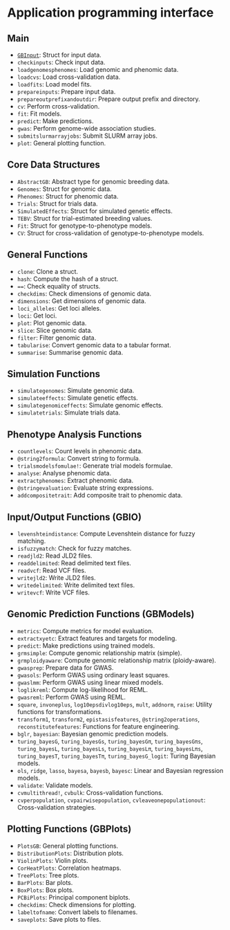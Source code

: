 # Application programming interface

## Main

- [`GBInput`](https://genomicbreeding.github.io/GenomicBreeding.jl/dev/references/#GenomicBreeding.GBInput): Struct for input data.
- `checkinputs`: Check input data.
- `loadgenomesphenomes`: Load genomic and phenomic data.
- `loadcvs`: Load cross-validation data.
- `loadfits`: Load model fits.
- `prepareinputs`: Prepare input data.
- `prepareoutprefixandoutdir`: Prepare output prefix and directory.
- `cv`: Perform cross-validation.
- `fit`: Fit models.
- `predict`: Make predictions.
- `gwas`: Perform genome-wide association studies.
- `submitslurmarrayjobs`: Submit SLURM array jobs.
- `plot`: General plotting function.

## Core Data Structures

- `AbstractGB`: Abstract type for genomic breeding data.
- `Genomes`: Struct for genomic data.
- `Phenomes`: Struct for phenomic data.
- `Trials`: Struct for trials data.
- `SimulatedEffects`: Struct for simulated genetic effects.
- `TEBV`: Struct for trial-estimated breeding values.
- `Fit`: Struct for genotype-to-phenotype models.
- `CV`: Struct for cross-validation of genotype-to-phenotype models.

## General Functions

- `clone`: Clone a struct.
- `hash`: Compute the hash of a struct.
- `==`: Check equality of structs.
- `checkdims`: Check dimensions of genomic data.
- `dimensions`: Get dimensions of genomic data.
- `loci_alleles`: Get loci alleles.
- `loci`: Get loci.
- `plot`: Plot genomic data.
- `slice`: Slice genomic data.
- `filter`: Filter genomic data.
- `tabularise`: Convert genomic data to a tabular format.
- `summarise`: Summarise genomic data.

## Simulation Functions

- `simulategenomes`: Simulate genomic data.
- `simulateeffects`: Simulate genetic effects.
- `simulategenomiceffects`: Simulate genomic effects.
- `simulatetrials`: Simulate trials data.

## Phenotype Analysis Functions

- `countlevels`: Count levels in phenomic data.
- `@string2formula`: Convert string to formula.
- `trialsmodelsfomulae!`: Generate trial models formulae.
- `analyse`: Analyse phenomic data.
- `extractphenomes`: Extract phenomic data.
- `@stringevaluation`: Evaluate string expressions.
- `addcompositetrait`: Add composite trait to phenomic data.

## Input/Output Functions (GBIO)

- `levenshteindistance`: Compute Levenshtein distance for fuzzy matching.
- `isfuzzymatch`: Check for fuzzy matches.
- `readjld2`: Read JLD2 files.
- `readdelimited`: Read delimited text files.
- `readvcf`: Read VCF files.
- `writejld2`: Write JLD2 files.
- `writedelimited`: Write delimited text files.
- `writevcf`: Write VCF files.

## Genomic Prediction Functions (GBModels)

- `metrics`: Compute metrics for model evaluation.
- `extractxyetc`: Extract features and targets for modeling.
- `predict`: Make predictions using trained models.
- `grmsimple`: Compute genomic relationship matrix (simple).
- `grmploidyaware`: Compute genomic relationship matrix (ploidy-aware).
- `gwasprep`: Prepare data for GWAS.
- `gwasols`: Perform GWAS using ordinary least squares.
- `gwaslmm`: Perform GWAS using linear mixed models.
- `loglikreml`: Compute log-likelihood for REML.
- `gwasreml`: Perform GWAS using REML.
- `square`, `invoneplus`, `log10epsdivlog10eps`, `mult`, `addnorm`, `raise`: Utility functions for transformations.
- `transform1`, `transform2`, `epistasisfeatures`, `@string2operations`, `reconstitutefeatures`: Functions for feature engineering.
- `bglr`, `bayesian`: Bayesian genomic prediction models.
- `turing_bayesG`, `turing_bayesGs`, `turing_bayesGπ`, `turing_bayesGπs`, `turing_bayesL`, `turing_bayesLs`, `turing_bayesLπ`, `turing_bayesLπs`, `turing_bayesT`, `turing_bayesTπ`, `turing_bayesG_logit`: Turing Bayesian models.
- `ols`, `ridge`, `lasso`, `bayesa`, `bayesb`, `bayesc`: Linear and Bayesian regression models.
- `validate`: Validate models.
- `cvmultithread!`, `cvbulk`: Cross-validation functions.
- `cvperpopulation`, `cvpairwisepopulation`, `cvleaveonepopulationout`: Cross-validation strategies.

## Plotting Functions (GBPlots)

- `PlotsGB`: General plotting functions.
- `DistributionPlots`: Distribution plots.
- `ViolinPlots`: Violin plots.
- `CorHeatPlots`: Correlation heatmaps.
- `TreePlots`: Tree plots.
- `BarPlots`: Bar plots.
- `BoxPlots`: Box plots.
- `PCBiPlots`: Principal component biplots.
- `checkdims`: Check dimensions for plotting.
- `labeltofname`: Convert labels to filenames.
- `saveplots`: Save plots to files.
